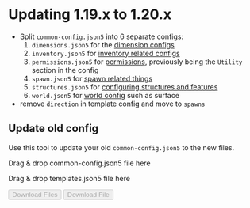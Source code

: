 # Updating 1.19.x to 1.20.x

- Split `common-config.json5` into 6 separate configs:
  1. `dimensions.json5` for the [dimension configs](config/dimensions.md)
  2. `inventory.json5` for [inventory related configs](config/inventory.md)
  3. `permissions.json5` for [permissions](config/permissions.md), previously being the `Utility` section in the config
  4. `spawn.json5` for [spawn related things](config/spawn.md)
  5. `structures.json5` for [configuring structures and features](config/structures.md)
  6. `world.json5` for [world config](config/world.md) such as surface
- remove `direction` in template config and move to `spawns`

## Update old config

Use this tool to update your old `common-config.json5` to the new files.

<div class="container">
<div class="drop-area" id="drop-area" ondrop="handleDrop(event)" ondragover="handleDragOver(event)">
<p>Drag & drop common-config.json5 file here</p>
</div>
<div class="drop-area" id="templates-drop-area" ondrop="handleTemplatesDrop(event)" ondragover="handleDragOverTemplates(event)">
    <p>Drag &amp; drop templates.json5 file here</p>
</div>
</div>

<div class="container">
<button class="download-button" id="download-button" disabled onclick="createAndDownloadFiles()">Download Files</button>
<button class="download-button" id="templates-download-button" disabled onclick="createAndDownloadTemplatesFile()">Download File</button>
</div>